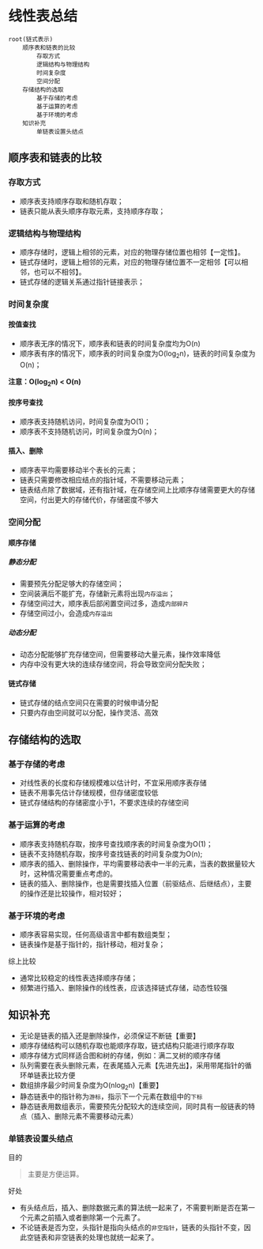 # 线性表总结

```mindmap
root(链式表示)
    顺序表和链表的比较
        存取方式
        逻辑结构与物理结构
        时间复杂度
        空间分配
    存储结构的选取
        基于存储的考虑
        基于运算的考虑
        基于环境的考虑
    知识补充
        单链表设置头结点
```

## 顺序表和链表的比较


### 存取方式

- 顺序表支持顺序存取和随机存取；
- 链表只能从表头顺序存取元素，支持顺序存取；


### 逻辑结构与物理结构


- 顺序存储时，逻辑上相邻的元素，对应的物理存储位置也相邻【一定性】。
- 链式存储时，逻辑上相邻的元素，对应的物理存储位置不一定相邻【可以相邻，也可以不相邻】。
- 链式存储的逻辑关系通过指针链接表示；



### 时间复杂度

#### 按值查找

- 顺序表无序的情况下，顺序表和链表的时间复杂度均为O(n)
- 顺序表有序的情况下，顺序表的时间复杂度为O(log<sub>2</sub>n)，链表的时间复杂度为O(n)；


**注意：O(log<sub>2</sub>n) < O(n)**

#### 按序号查找

- 顺序表支持随机访问，时间复杂度为O(1)；
- 顺序表不支持随机访问，时间复杂度为O(n)；

#### 插入、删除

- 顺序表平均需要移动半个表长的元素；
- 链表只需要修改相应结点的指针域，不需要移动元素；
- 链表结点除了数据域，还有指针域，在存储空间上比顺序存储需要更大的存储空间，付出更大的存储代价，存储密度不够大

### 空间分配

#### 顺序存储


##### 静态分配

- 需要预先分配足够大的存储空间；
- 空间装满后不能扩充，存储新元素将出现`内存溢出`；
- 存储空间过大，顺序表后部闲置空间过多，造成`内部碎片`
- 存储空间过小，会造成`内存溢出`

##### 动态分配

- 动态分配能够扩充存储空间，但需要移动大量元素，操作效率降低
- 内存中没有更大块的连续存储空间，将会导致空间分配失败；


#### 链式存储

- 链式存储的结点空间只在需要的时候申请分配
- 只要内存由空间就可以分配，操作灵活、高效

## 存储结构的选取

### 基于存储的考虑

- 对线性表的长度和存储规模难以估计时，不宜采用顺序表存储
- 链表不用事先估计存储规模，但存储密度较低
- 链式存储结构的存储密度小于1，不要求连续的存储空间



### 基于运算的考虑

- 顺序表支持随机存取，按序号查找顺序表的时间复杂度为O(1)；
- 链表不支持随机存取，按序号查找链表的时间复杂度为O(n);
- 顺序表的插入、删除操作，平均需要移动表中一半的元素，当表的数据量较大时，这种情况需要重点考虑的。
- 链表的插入、删除操作，也是需要找插入位置（前驱结点、后继结点），主要的操作还是比较操作，相对较好；




### 基于环境的考虑

- 顺序表容易实现，任何高级语言中都有数组类型；
- 链表操作是基于指针的，指针移动，相对复杂；



综上比较

- 通常比较稳定的线性表选择顺序存储；
- 频繁进行插入、删除操作的线性表，应该选择链式存储，动态性较强

## 知识补充

- 无论是链表的插入还是删除操作，必须保证不断链【重要】
- 顺序存储结构可以随机存取也能顺序存取，链式结构只能进行顺序存取
- 顺序存储方式同样适合图和树的存储，例如：满二叉树的顺序存储
- 队列需要在表头删除元素，在表尾插入元素【先进先出】，采用带尾指针的循环单链表比较方便
- 数组排序最少时间复杂度为O(nlog<sub>2</sub>n)【重要】
- 静态链表中的指针称为`游标`，指示下一个元素在数组中的`下标`
- 静态链表用数组表示，需要预先分配较大的连续空间，同时具有一般链表的特点（插入、删除元素不需要移动元素）


### 单链表设置头结点


目的

> 主要是方便运算。

好处

- 有头结点后，插入、删除数据元素的算法统一起来了，不需要判断是否在第一个元素之前插入或者删除第一个元素了。
- 不论链表是否为空，头指针是指向头结点的`非空指针`，链表的头指针不变，因此空链表和非空链表的处理也就统一起来了。

